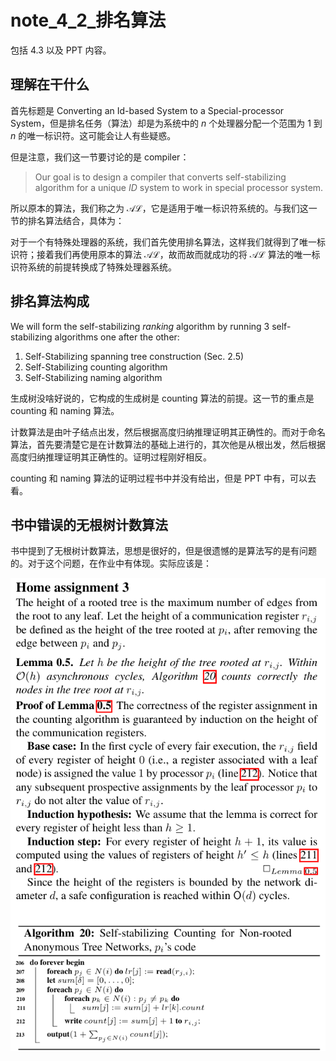 # note_4_2_排名算法

包括 4.3 以及 PPT 内容。

## 理解在干什么

首先标题是 Converting an Id-based System to a Special-processor System，但是排名任务（算法）却是为系统中的 $n$ 个处理器分配一个范围为 1 到 $n$ 的唯一标识符。这可能会让人有些疑惑。

但是注意，我们这一节要讨论的是 compiler：

> Our goal is to design a compiler that converts self-stabilizing algorithm for a unique *ID* system to work in special processor system.

所以原本的算法，我们称之为 $\mathcal{AL}$，它是适用于唯一标识符系统的。与我们这一节的排名算法结合，具体为：

对于一个有特殊处理器的系统，我们首先使用排名算法，这样我们就得到了唯一标识符；接着我们再使用原本的算法 $\mathcal{AL}$，故而故而就成功的将 $\mathcal{AL}$ 算法的唯一标识符系统的前提转换成了特殊处理器系统。

## 排名算法构成

We will form the self-stabilizing *ranking* algorithm by running 3 self-stabilizing algorithms one after the other:

1. Self-Stabilizing spanning tree construction (Sec. 2.5)
2. Self-Stabilizing counting algorithm
3. Self-Stabilizing naming algorithm

生成树没啥好说的，它构成的生成树是 counting 算法的前提。这一节的重点是 counting 和 naming 算法。

计数算法是由叶子结点出发，然后根据高度归纳推理证明其正确性的。而对于命名算法，首先要清楚它是在计数算法的基础上进行的，其次他是从根出发，然后根据高度归纳推理证明其正确性的。证明过程刚好相反。

counting 和 naming 算法的证明过程书中并没有给出，但是 PPT 中有，可以去看。

## 书中错误的无根树计数算法

书中提到了无根树计数算法，思想是很好的，但是很遗憾的是算法写的是有问题的。对于这个问题，在作业中有体现。实际应该是：

![Home assignment 3](images/Homeassignment3.png)
